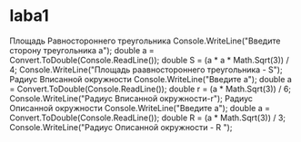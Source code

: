 # laba1
Площадь Равностороннего треугольника
 Console.WriteLine("Введите cторону треугольника a");
 double a = Convert.ToDouble(Console.ReadLine());
 double S = (a * a * Math.Sqrt(3)) / 4;
 Console.WriteLine("Площадь раавностороннего треугольника - S");
Радиус Вписанной окружности
Console.WriteLine("Введите a");
 double a = Convert.ToDouble(Console.ReadLine());
 double r = (a  * Math.Sqrt(3)) / 6;
 Console.WriteLine("Радиус Вписанной окружности-r");
 Радиус Описанной окружности
  Console.WriteLine("Введите a");
  double a = Convert.ToDouble(Console.ReadLine());
  double R = (a  * Math.Sqrt(3)) / 3;
  Console.WriteLine("Радиус Описанной окружности - R ");
